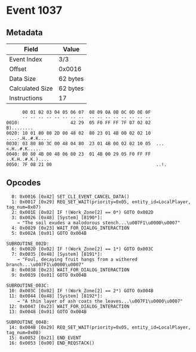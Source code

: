 # Event 1037

## Metadata

| Field           | Value    |
|-----------------|----------|
| Event Index     | 3/3      |
| Offset          | 0x0016   |
| Data Size       | 62 bytes |
| Calculated Size | 62 bytes |
| Instructions    | 17       |

```
      00 01 02 03 04 05 06 07  08 09 0A 0B 0C 0D 0E 0F
      -- -- -- -- -- -- -- --  -- -- -- -- -- -- -- --
0010:                   42 29  05 F0 FF FF 7F 07 02 02        B)........
0020: 10 01 80 80 2D 00 48 02  80 23 01 4B 00 02 02 10  ....-.H..#.K....
0030: 03 80 80 3C 00 48 04 80  23 01 4B 00 02 02 10 05  ...<.H..#.K.....
0040: 80 80 4B 00 48 06 80 23  01 4B 00 29 05 F0 FF FF  ..K.H..#.K.)....
0050: 7F 08 21 00                                       ..!.            
```

## Opcodes

```
  0: 0x0016 [0x42] SET_CLI_EVENT_CANCEL_DATA()
  1: 0x0017 [0x29] REQ_SET_WAIT(priority=0x05, entity_id=LocalPlayer, tag_num=0x07)
  2: 0x001E [0x02] IF !(Work_Zone[2] == 0*) GOTO 0x002D
  3: 0x0026 [0x48] [System] [8190*]:
    → "The soil exudes a malodorous stench...\u007F1\u0000\u0007"
  4: 0x0029 [0x23] WAIT_FOR_DIALOG_INTERACTION
  5: 0x002A [0x01] GOTO 0x004B

SUBROUTINE_002D:
  6: 0x002D [0x02] IF !(Work_Zone[2] == 1*) GOTO 0x003C
  7: 0x0035 [0x48] [System] [8191*]:
    → "Foul, decaying fruit hangs from a withered branch...\u007F1\u0000\u0007"
  8: 0x0038 [0x23] WAIT_FOR_DIALOG_INTERACTION
  9: 0x0039 [0x01] GOTO 0x004B

SUBROUTINE_003C:
 10: 0x003C [0x02] IF !(Work_Zone[2] == 2*) GOTO 0x004B
 11: 0x0044 [0x48] [System] [8192*]:
    → "A thin layer of ash coats the leaves...\u007F1\u0000\u0007"
 12: 0x0047 [0x23] WAIT_FOR_DIALOG_INTERACTION
 13: 0x0048 [0x01] GOTO 0x004B

SUBROUTINE_004B:
 14: 0x004B [0x29] REQ_SET_WAIT(priority=0x05, entity_id=LocalPlayer, tag_num=0x08)
 15: 0x0052 [0x21] END_EVENT
 16: 0x0053 [0x00] END_REQSTACK()
```
